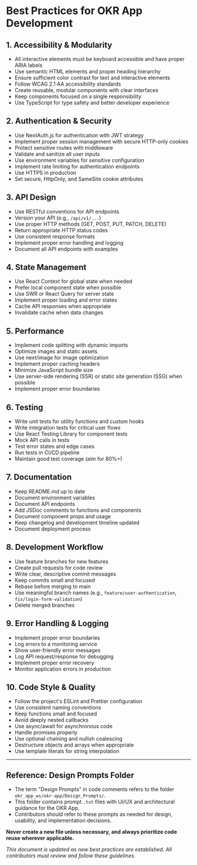 # Best Practices for OKR App Development

## 1. Accessibility & Modularity
- All interactive elements must be keyboard accessible and have proper ARIA labels
- Use semantic HTML elements and proper heading hierarchy
- Ensure sufficient color contrast for text and interactive elements
- Follow WCAG 2.1 AA accessibility standards
- Create reusable, modular components with clear interfaces
- Keep components focused on a single responsibility
- Use TypeScript for type safety and better developer experience

## 2. Authentication & Security
- Use NextAuth.js for authentication with JWT strategy
- Implement proper session management with secure HTTP-only cookies
- Protect sensitive routes with middleware
- Validate and sanitize all user inputs
- Use environment variables for sensitive configuration
- Implement rate limiting for authentication endpoints
- Use HTTPS in production
- Set secure, HttpOnly, and SameSite cookie attributes

## 3. API Design
- Use RESTful conventions for API endpoints
- Version your API (e.g., `/api/v1/...`)
- Use proper HTTP methods (GET, POST, PUT, PATCH, DELETE)
- Return appropriate HTTP status codes
- Use consistent response formats
- Implement proper error handling and logging
- Document all API endpoints with examples

## 4. State Management
- Use React Context for global state when needed
- Prefer local component state when possible
- Use SWR or React Query for server state
- Implement proper loading and error states
- Cache API responses when appropriate
- Invalidate cache when data changes

## 5. Performance
- Implement code splitting with dynamic imports
- Optimize images and static assets
- Use next/image for image optimization
- Implement proper caching headers
- Minimize JavaScript bundle size
- Use server-side rendering (SSR) or static site generation (SSG) when possible
- Implement proper error boundaries

## 6. Testing
- Write unit tests for utility functions and custom hooks
- Write integration tests for critical user flows
- Use React Testing Library for component tests
- Mock API calls in tests
- Test error states and edge cases
- Run tests in CI/CD pipeline
- Maintain good test coverage (aim for 80%+)

## 7. Documentation
- Keep README.md up to date
- Document environment variables
- Document API endpoints
- Add JSDoc comments to functions and components
- Document component props and usage
- Keep changelog and development timeline updated
- Document deployment process

## 8. Development Workflow
- Use feature branches for new features
- Create pull requests for code review
- Write clear, descriptive commit messages
- Keep commits small and focused
- Rebase before merging to main
- Use meaningful branch names (e.g., `feature/user-authentication`, `fix/login-form-validation`)
- Delete merged branches

## 9. Error Handling & Logging
- Implement proper error boundaries
- Log errors to a monitoring service
- Show user-friendly error messages
- Log API request/response for debugging
- Implement proper error recovery
- Monitor application errors in production

## 10. Code Style & Quality
- Follow the project's ESLint and Prettier configuration
- Use consistent naming conventions
- Keep functions small and focused
- Avoid deeply nested callbacks
- Use async/await for asynchronous code
- Handle promises properly
- Use optional chaining and nullish coalescing
- Destructure objects and arrays when appropriate
- Use template literals for string interpolation

---

## Reference: Design Prompts Folder
- The term "Design Prompts" in code comments refers to the folder `okr_app_ws/okr-app/Design_Prompts/`.
- This folder contains prompt `.txt` files with UI/UX and architectural guidance for the OKR App.
- Contributors should refer to these prompts as needed for design, usability, and implementation decisions.

**Never create a new file unless necessary, and always prioritize code reuse wherever applicable.**

_This document is updated as new best practices are established. All contributors must review and follow these guidelines._
